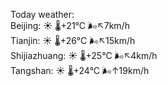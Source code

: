 Today weather:  
Beijing: ☀️ 🌡️+21°C 🌬️↖7km/h  
Tianjin: ☀️ 🌡️+26°C 🌬️↖15km/h  
Shijiazhuang: ☀️ 🌡️+25°C 🌬️↖4km/h  
Tangshan: ☀️ 🌡️+24°C 🌬️↑19km/h  
